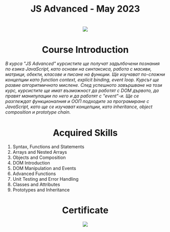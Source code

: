 <h1 align="center"> JS Advanced - May 2023 <h1>

<p align="center">
  <a href="https://softuni.bg/trainings/3952/programming-fundamentals-with-javascript-january-2023">
    <img src="https://encrypted-tbn0.gstatic.com/images?q=tbn:ANd9GcSdHVQmS_j5EnS20QAwcCz9J0rHoFz_oQgUdQ&s" />
  </a>
<p>

<h1 align="center">Course Introduction</h1>

<p><i>В курса "JS Advanced" курсистите ще получат задълбочени познания по езика JavaScript, като основи на синтаксиса, работа с масиви, матрици, обекти, класове и писане на функции. Ще изучават по-сложни концепции като function context, explicit binding, event loop. Курсът ще развие алгоритмичното мислене. След успешното завършване на този курс, курсистите ще имат възможност да работят с DOM дървото, да правят манипулации по него и да работят с "event"-и. Ще се разглеждат функционалния и ООП подходите за програмиране с JavaScript, като ще се изучават концепции, като inheritance, object composition и prototype chain. </i></p>

<h1 align="center">Acquired Skills</h1>

1. Syntax, Functions and Statements
2. Arrays and Nested Arrays
3. Objects and Composition
4. DOM Introduction
5. DOM Manipulation and Events
6. Advanced Functions
7. Unit Testing and Error Handling
8. Classes and Attributes
9. Prototypes and Inheritance

<h1 align="center">Certificate</h1>

<p align="center">
  <img src="https://github.com/user-attachments/assets/ee2f3f78-60d9-4ae8-93f1-00b7c4a36da1" />
</p>



